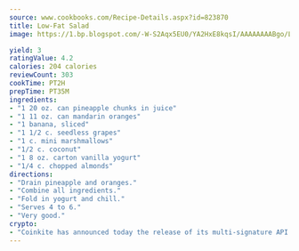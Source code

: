 ```yaml
---
source: www.cookbooks.com/Recipe-Details.aspx?id=823870
title: Low-Fat Salad
image: https://1.bp.blogspot.com/-W-S2Aqx5EU0/YA2HxE8kqsI/AAAAAAAABgo/LNxJ2X_rvYgPNsplYMgQNjuwxaZ0e3pQQCLcBGAsYHQ/s320/17.png

yield: 3
ratingValue: 4.2
calories: 204 calories
reviewCount: 303
cookTime: PT2H
prepTime: PT35M
ingredients:
- "1 20 oz. can pineapple chunks in juice"
- "1 11 oz. can mandarin oranges"
- "1 banana, sliced"
- "1 1/2 c. seedless grapes"
- "1 c. mini marshmallows"
- "1/2 c. coconut"
- "1 8 oz. carton vanilla yogurt"
- "1/4 c. chopped almonds"
directions:
- "Drain pineapple and oranges."
- "Combine all ingredients."
- "Fold in yogurt and chill."
- "Serves 4 to 6."
- "Very good."
crypto:
- "Coinkite has announced today the release of its multi-signature API and Co-sign Pages, giving users the first Bitcoin platform of its kind to support M-of-15 signatures."
---
```

